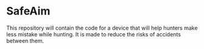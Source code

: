 # SafeAim
This repository will contain the code for a device that will help hunters make less mistake while hunting. It is made to reduce the risks of accidents between them.
